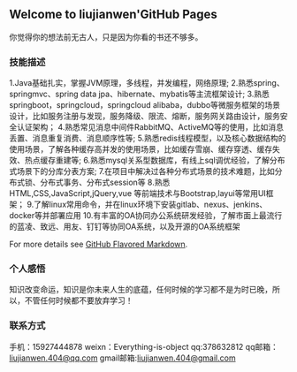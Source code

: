 ## Welcome to liujianwen'GitHub Pages

你觉得你的想法前无古人，只是因为你看的书还不够多。

### 技能描述

1.Java基础扎实，掌握JVM原理，多线程，并发编程，网络原理;
2.熟悉spring、springmvc、spring data jpa、hibernate、mybatis等主流框架设计;
3.熟悉springboot，springcloud，springcloud alibaba，dubbo等微服务框架的场景设计，比如服务注册与发现，服务降级、限流、熔断，服务网关路由设计，服务安全认证架构；
4.熟悉常见消息中间件RabbitMQ、ActiveMQ等的使用，比如消息丢置、消息重复消费、消息顺序性等;
5.熟悉redis线程模型，以及核心数据结构的使用场景，了解各种缓存高并发的使用场景，比如缓存雪崩、缓存穿透、缓存失效、热点缓存重建等;
6.熟悉mysql关系型数据库，有线上sql调优经验，了解分布式场景下的分库分表方案;
7.在项目中解决过各种分布式场景的技术难题，比如分布式锁、分布式事务、分布式session等
8.熟悉HTML,CSS,JavaScript,jQuery,vue 等前端技术与Bootstrap,layui等常用UI框架；
9.了解linux常用命令，并在linux环境下安装gitlab、nexus、jenkins、docker等并部署应用
10.有丰富的OA协同办公系统研发经验，了解市面上最流行的蓝凌、致远、用友、钉钉等协同OA系统，以及开源的OA系统框架

For more details see [GitHub Flavored Markdown](https://guides.github.com/features/mastering-markdown/).

### 个人感悟

知识改变命运，知识是你未来人生的底蕴，任何时候的学习都不是为时已晚，所以，不管任何时候都不要放弃学习！

### 联系方式

手机：15927444878
weixn：Everything-is-object
qq:378632812
qq邮箱：liujianwen.404@qq.com
gmail邮箱:liujianwen.404@gmail.com
